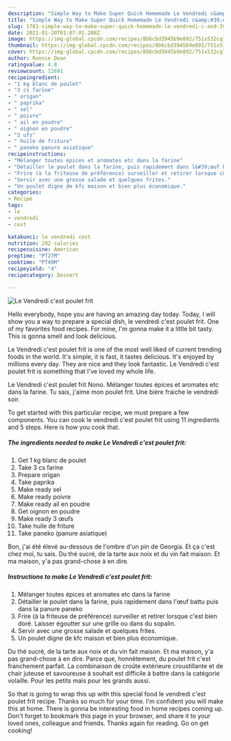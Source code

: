 ```yaml
---
description: "Simple Way to Make Super Quick Homemade Le Vendredi c&amp;#39;est poulet frit"
title: "Simple Way to Make Super Quick Homemade Le Vendredi c&amp;#39;est poulet frit"
slug: 1781-simple-way-to-make-super-quick-homemade-le-vendredi-c-and-39-est-poulet-frit
date: 2021-01-20T01:07:01.208Z
image: https://img-global.cpcdn.com/recipes/8b6cbd3945b9e892/751x532cq70/le-vendredi-cest-poulet-frit-photo-principale-de-la-recette.jpg
thumbnail: https://img-global.cpcdn.com/recipes/8b6cbd3945b9e892/751x532cq70/le-vendredi-cest-poulet-frit-photo-principale-de-la-recette.jpg
cover: https://img-global.cpcdn.com/recipes/8b6cbd3945b9e892/751x532cq70/le-vendredi-cest-poulet-frit-photo-principale-de-la-recette.jpg
author: Ronnie Dean
ratingvalue: 4.8
reviewcount: 12691
recipeingredient:
- "1 kg blanc de poulet"
- "3 cs farine"
- " origan"
- " paprika"
- " sel"
- " poivre"
- " ail en poudre"
- " oignon en poudre"
- "3 ufs"
- " huile de friture"
- " paneko panure asiatique"
recipeinstructions:
- "Mélanger toutes épices et aromates etc dans la farine"
- "Détailler le poulet dans la farine, puis rapidement dans l&#39;œuf battu puis dans la panure paneko"
- "Frire (à la friteuse de préférence) surveiller et retirer lorsque c&#39;est bien doré. Laisser égoutter sur une grille ou dans du sopalin."
- "Servir avec une grosse salade et quelques frites."
- "Un poulet digne de kfc maison et bien plus économique."
categories:
- Recipe
tags:
- le
- vendredi
- cest

katakunci: le vendredi cest 
nutrition: 292 calories
recipecuisine: American
preptime: "PT27M"
cooktime: "PT49M"
recipeyield: "4"
recipecategory: Dessert

---
```



![Le Vendredi c&#39;est poulet frit](https://img-global.cpcdn.com/recipes/8b6cbd3945b9e892/751x532cq70/le-vendredi-cest-poulet-frit-photo-principale-de-la-recette.jpg)

Hello everybody, hope you are having an amazing day today. Today, I will show you a way to prepare a special dish, le vendredi c&#39;est poulet frit. One of my favorites food recipes. For mine, I'm gonna make it a little bit tasty. This is gonna smell and look delicious.

Le Vendredi c&#39;est poulet frit is one of the most well liked of current trending foods in the world. It's simple, it is fast, it tastes delicious. It's enjoyed by millions every day. They are nice and they look fantastic. Le Vendredi c&#39;est poulet frit is something that I've loved my whole life.

Le Vendredi c&#39;est poulet frit Nono. Mélanger toutes épices et aromates etc dans la farine. Tu sais, j&#39;aime mon poulet frit. Une bière fraiche le vendredi soir.


To get started with this particular recipe, we must prepare a few components. You can cook le vendredi c&#39;est poulet frit using 11 ingredients and 5 steps. Here is how you cook that.

<!--inarticleads1-->

##### The ingredients needed to make Le Vendredi c&#39;est poulet frit:

1. Get 1 kg blanc de poulet
1. Take 3 cs farine
1. Prepare  origan
1. Take  paprika
1. Make ready  sel
1. Make ready  poivre
1. Make ready  ail en poudre
1. Get  oignon en poudre
1. Make ready 3 œufs
1. Take  huile de friture
1. Take  paneko (panure asiatique)


Bon, j&#39;ai été élevé au-dessous de l&#39;ombre d&#39;un pin de Georgia. Et ça c&#39;est chez moi, tu sais. Du thé sucré, de la tarte aux noix et du vin fait maison. Et ma maison, y&#39;a pas grand-chose à en dire. 

<!--inarticleads2-->

##### Instructions to make Le Vendredi c&#39;est poulet frit:

1. Mélanger toutes épices et aromates etc dans la farine
1. Détailler le poulet dans la farine, puis rapidement dans l&#39;œuf battu puis dans la panure paneko
1. Frire (à la friteuse de préférence) surveiller et retirer lorsque c&#39;est bien doré. Laisser égoutter sur une grille ou dans du sopalin.
1. Servir avec une grosse salade et quelques frites.
1. Un poulet digne de kfc maison et bien plus économique.


Du thé sucré, de la tarte aux noix et du vin fait maison. Et ma maison, y&#39;a pas grand-chose à en dire. Parce que, honnêtement, du poulet frit c&#39;est franchement parfait. La combinaison de croûte extérieure croustillante et de chair juteuse et savoureuse à souhait est difficile à battre dans la catégorie volaille. Pour les petits mais pour les grands aussi. 

So that is going to wrap this up with this special food le vendredi c&#39;est poulet frit recipe. Thanks so much for your time. I'm confident you will make this at home. There is gonna be interesting food in home recipes coming up. Don't forget to bookmark this page in your browser, and share it to your loved ones, colleague and friends. Thanks again for reading. Go on get cooking!

